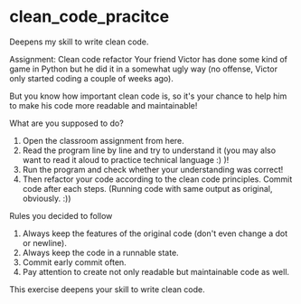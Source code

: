 # clean_code_pracitce
Deepens my skill to write clean code.

Assignment: Clean code refactor
Your friend Victor has done some kind of game in Python but he did it in a somewhat ugly way (no offense, Victor only started coding a couple of weeks ago).

But you know how important clean code is, so it's your chance to help him to make his code more readable and maintainable!


What are you supposed to do?
1. Open the classroom assignment from here.
2. Read the program line by line and try to understand it (you may also want to read it aloud to practice technical language :) )!
3. Run the program and check whether your understanding was correct!
4. Then refactor your code according to the clean code principles. Commit code after each steps. (Running code with same output as original, obviously. :))


Rules you decided to follow
1. Always keep the features of the original code (don't even change a dot or newline).
2. Always keep the code in a runnable state.
3. Commit early commit often.
4. Pay attention to create not only readable but maintainable code as well.

This exercise deepens your skill to write clean code.
